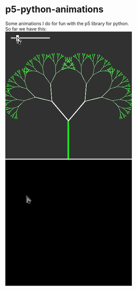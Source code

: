 # p5-python-animations
Some animations I do for fun with the p5 library for python.\
So far we have this:\
![](fractal-broccoli.gif)![](game-of-life.gif)
